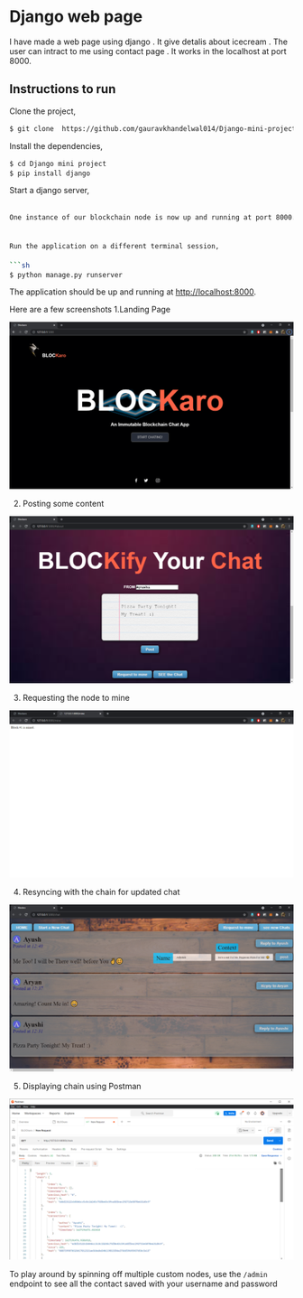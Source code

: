 # Django web page
  I have made a web page using django . It give detalis about icecream . The user can intract to me using contact page . It works in the localhost at port 8000.
## Instructions to run

Clone the project,

```sh
$ git clone  https://github.com/gauravkhandelwal014/Django-mini-project.git
```

Install the dependencies,

```sh
$ cd Django mini project
$ pip install django
```

Start a django server,

```sh

One instance of our blockchain node is now up and running at port 8000.


Run the application on a different terminal session,

```sh
$ python manage.py runserver
```

The application should be up and running at [http://localhost:8000](http://localhost:5000).

Here are a few screenshots
1.Landing Page

![image.png](https://github.com/BLOCKaro/BLOCKaro/blob/main/Screenshots/screen1.png)

2. Posting some content

![image.png](https://github.com/BLOCKaro/BLOCKaro/blob/main/Screenshots/screen2.png)

3. Requesting the node to mine

![image.png](https://github.com/BLOCKaro/BLOCKaro/blob/main/Screenshots/screen3.png)

4. Resyncing with the chain for updated chat

![image.png](https://github.com/BLOCKaro/BLOCKaro/blob/main/Screenshots/screen4.png)

5. Displaying chain using Postman

![image.png](https://github.com/BLOCKaro/BLOCKaro/blob/main/Screenshots/screen5.png)

To play around by spinning off multiple custom nodes, use the `/admin` endpoint to see all the contact saved with your username and password
